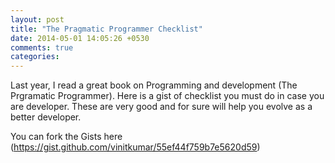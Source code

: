 ```yaml
---
layout: post
title: "The Pragmatic Programmer Checklist"
date: 2014-05-01 14:05:26 +0530
comments: true
categories:
---
```


Last year, I read a great book on Programming and development (The Prgramatic Programmer).
Here is a gist of checklist you must do in case you are developer. These are very good
and for sure will help you evolve as a better developer.


<script src="https://gist.github.com/vinitkumar/44d231826188b3006726.js"></script>

You can fork the Gists here (https://gist.github.com/vinitkumar/55ef44f759b7e5620d59)